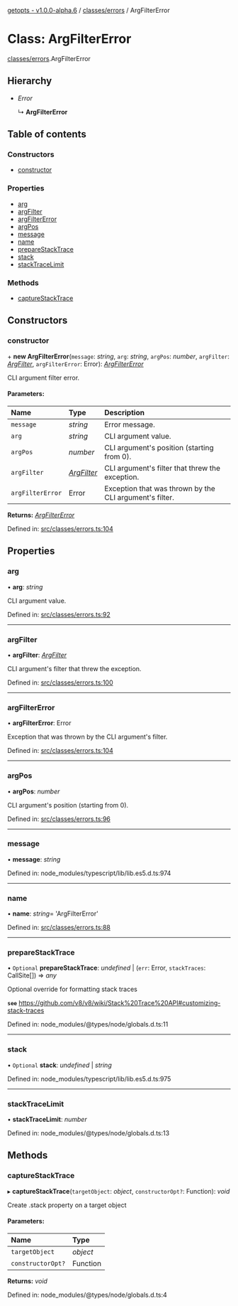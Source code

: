 [getopts - v1.0.0-alpha.6](../README.md) / [classes/errors](../modules/classes_errors.md) / ArgFilterError

# Class: ArgFilterError

[classes/errors](../modules/classes_errors.md).ArgFilterError

## Hierarchy

- _Error_

  ↳ **ArgFilterError**

## Table of contents

### Constructors

- [constructor](classes_errors.argfiltererror.md#constructor)

### Properties

- [arg](classes_errors.argfiltererror.md#arg)
- [argFilter](classes_errors.argfiltererror.md#argfilter)
- [argFilterError](classes_errors.argfiltererror.md#argfiltererror)
- [argPos](classes_errors.argfiltererror.md#argpos)
- [message](classes_errors.argfiltererror.md#message)
- [name](classes_errors.argfiltererror.md#name)
- [prepareStackTrace](classes_errors.argfiltererror.md#preparestacktrace)
- [stack](classes_errors.argfiltererror.md#stack)
- [stackTraceLimit](classes_errors.argfiltererror.md#stacktracelimit)

### Methods

- [captureStackTrace](classes_errors.argfiltererror.md#capturestacktrace)

## Constructors

### constructor

\+ **new ArgFilterError**(`message`: _string_, `arg`: _string_, `argPos`: _number_, `argFilter`: [_ArgFilter_](../interfaces/interfaces_schema.argfilter.md), `argFilterError`: Error): [_ArgFilterError_](classes_errors.argfiltererror.md)

CLI argument filter error.

#### Parameters:

| Name             | Type                                                        | Description                                             |
| :--------------- | :---------------------------------------------------------- | :------------------------------------------------------ |
| `message`        | _string_                                                    | Error message.                                          |
| `arg`            | _string_                                                    | CLI argument value.                                     |
| `argPos`         | _number_                                                    | CLI argument's position (starting from 0).              |
| `argFilter`      | [_ArgFilter_](../interfaces/interfaces_schema.argfilter.md) | CLI argument's filter that threw the exception.         |
| `argFilterError` | Error                                                       | Exception that was thrown by the CLI argument's filter. |

**Returns:** [_ArgFilterError_](classes_errors.argfiltererror.md)

Defined in: [src/classes/errors.ts:104](https://github.com/prasadrajandran/node-getopts/blob/5821226/src/classes/errors.ts#L104)

## Properties

### arg

• **arg**: _string_

CLI argument value.

Defined in: [src/classes/errors.ts:92](https://github.com/prasadrajandran/node-getopts/blob/5821226/src/classes/errors.ts#L92)

---

### argFilter

• **argFilter**: [_ArgFilter_](../interfaces/interfaces_schema.argfilter.md)

CLI argument's filter that threw the exception.

Defined in: [src/classes/errors.ts:100](https://github.com/prasadrajandran/node-getopts/blob/5821226/src/classes/errors.ts#L100)

---

### argFilterError

• **argFilterError**: Error

Exception that was thrown by the CLI argument's filter.

Defined in: [src/classes/errors.ts:104](https://github.com/prasadrajandran/node-getopts/blob/5821226/src/classes/errors.ts#L104)

---

### argPos

• **argPos**: _number_

CLI argument's position (starting from 0).

Defined in: [src/classes/errors.ts:96](https://github.com/prasadrajandran/node-getopts/blob/5821226/src/classes/errors.ts#L96)

---

### message

• **message**: _string_

Defined in: node_modules/typescript/lib/lib.es5.d.ts:974

---

### name

• **name**: _string_= 'ArgFilterError'

Defined in: [src/classes/errors.ts:88](https://github.com/prasadrajandran/node-getopts/blob/5821226/src/classes/errors.ts#L88)

---

### prepareStackTrace

• `Optional` **prepareStackTrace**: _undefined_ \| (`err`: Error, `stackTraces`: CallSite[]) => _any_

Optional override for formatting stack traces

**`see`** https://github.com/v8/v8/wiki/Stack%20Trace%20API#customizing-stack-traces

Defined in: node_modules/@types/node/globals.d.ts:11

---

### stack

• `Optional` **stack**: _undefined_ \| _string_

Defined in: node_modules/typescript/lib/lib.es5.d.ts:975

---

### stackTraceLimit

• **stackTraceLimit**: _number_

Defined in: node_modules/@types/node/globals.d.ts:13

## Methods

### captureStackTrace

▸ **captureStackTrace**(`targetObject`: _object_, `constructorOpt?`: Function): _void_

Create .stack property on a target object

#### Parameters:

| Name              | Type     |
| :---------------- | :------- |
| `targetObject`    | _object_ |
| `constructorOpt?` | Function |

**Returns:** _void_

Defined in: node_modules/@types/node/globals.d.ts:4

